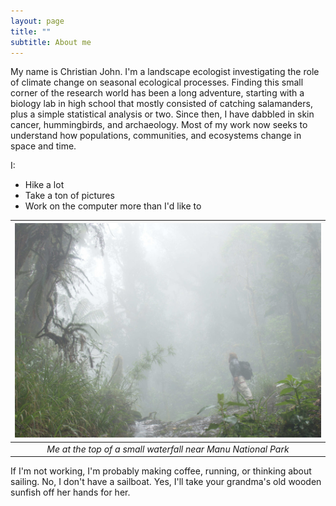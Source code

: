 ```yaml
---
layout: page
title: ""
subtitle: About me
---
```


My name is Christian John. I'm a landscape ecologist investigating the role of climate change on seasonal ecological processes. Finding this small corner of the research world has been a long adventure, starting with a biology lab in high school that mostly consisted of catching salamanders, plus a simple statistical analysis or two. Since then, I have dabbled in skin cancer, hummingbirds, and archaeology. Most of my work now seeks to understand how populations, communities, and ecosystems change in space and time.

I:
- Hike a lot
- Take a ton of pictures
- Work on the computer more than I'd like to

| ![](/img/trochaTrogon.jpg) | 
|:--:| 
| *Me at the top of a small waterfall near Manu National Park* |

If I'm not working, I'm probably making coffee, running, or thinking about sailing. No, I don't have a sailboat. Yes, I'll take your grandma's old wooden sunfish off her hands for her.

